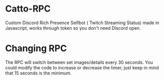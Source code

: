 # Catto-RPC
Custom Discord Rich Presence Selfbot ( Twitch Streaming Status) made in Javascript, works through token so you don't need Discord open.

# Changing RPC
The RPC will switch between set images/details every 30 seconds. You could modify the code to increase or decrease the timer, just keep in mind that 15 seconds is the minimum. 
